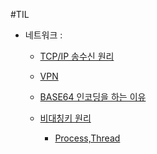 #TIL

- 네트워크 : 
  * [TCP/IP 송수신 원리](/%EB%84%A4%ED%8A%B8%EC%9B%8C%ED%81%AC/TCP%2CIP%20%EC%86%A1%EC%88%98%EC%8B%A0%20%EC%9B%90%EB%A6%AC.md)

  * [VPN](/%EB%84%A4%ED%8A%B8%EC%9B%8C%ED%81%AC/VPN)
  * [BASE64 인코딩을 하는 이유](/%EB%84%A4%ED%8A%B8%EC%9B%8C%ED%81%AC/Base64%20%EC%9D%B8%EC%BD%94%EB%94%A9%20%ED%95%98%EB%8A%94%20%EC%9D%B4%EC%9C%A0.md)

  * [비대칭키 원리](/%EB%84%A4%ED%8A%B8%EC%9B%8C%ED%81%AC/%EB%B9%84%EB%8C%80%EC%B9%AD%ED%82%A4%20%EC%9B%90%EB%A6%AC.md)

    * [Process,Thread](/%EB%84%A4%ED%8A%B8%EC%9B%8C%ED%81%AC/Prcrocess%EC%99%80Thread.md)